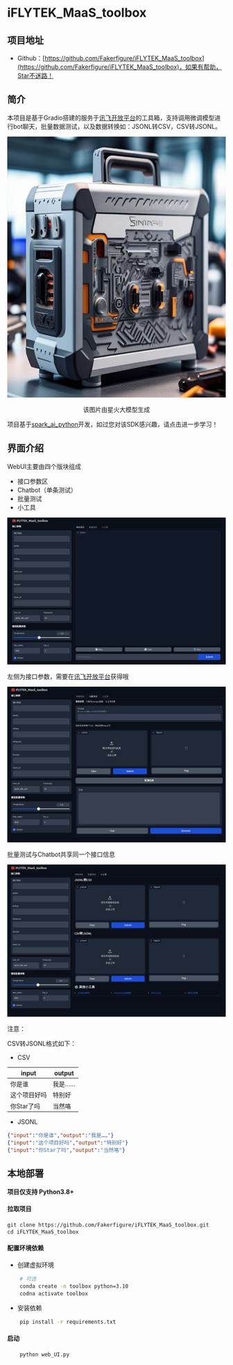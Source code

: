 # iFLYTEK_MaaS_toolbox

## 项目地址

* Github：[https://github.com/Fakerfigure/iFLYTEK_MaaS_toolbox](https://github.com/Fakerfigure/iFLYTEK_MaaS_toolbox)，如果有帮助，Star不迷路！

## 简介

本项目是基于Gradio搭建的服务于[讯飞开放平台](https://training.xfyun.cn/overview)的工具箱，支持调用微调模型进行bot聊天，批量数据测试，以及数据转换如：JSONL转CSV，CSV转JSONL。

<div style="text-align: center;">
<img src="picture/toolbox.jpg" alt="工具箱" width="600" height="600">
<p style="text-align: center;">该图片由星火大模型生成</p>
</div>


项目基于[spark_ai_python](https://github.com/iflytek/spark-ai-python/blob/main/README.md)开发，如过您对该SDK感兴趣，请点击进一步学习！

## 界面介绍

WebUI主要由四个版块组成

- 接口参数区
- Chatbot（单条测试）
- 批量测试
- 小工具

![Chatbot（单条测试）](picture/homechatbot.png)

左侧为接口参数，需要在[讯飞开放平台](https://training.xfyun.cn/overview)获得哦

![批量测试](picture/batch.png)

批量测试与Chatbot共享同一个接口信息

![小工具](picture/tools.png)

注意：

CSV转JSONL格式如下：

- CSV
  
| input | output |
|-------|--------|
| 你是谁   | 我是…… |
|这个项目好吗|特别好|
|你Star了吗|当然咯|

- JSONL

```json
{"input":"你是谁","output":"我是……"}
{"input":"这个项目好吗","output":"特别好"}
{"input":"你Star了吗","output":"当然咯"}
```

## 本地部署

**项目仅支持 Python3.8+**

#### 拉取项目

```
git clone https://github.com/Fakerfigure/iFLYTEK_MaaS_toolbox.git
cd iFLYTEK_MaaS_toolbox
```
#### 配置环境依赖

- 创建虚拟环境
```bash
    # 可选
    conda create -n toolbox python=3.10
    codna activate toolbox
```

- 安装依赖
```bash
    pip install -r requirements.txt
```
#### 启动

```bash
    python web_UI.py
```

